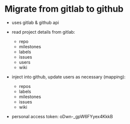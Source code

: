 # Migrate from gitlab to github

- uses gitlab &amp; github api
- read project details from gitlab:
  - repo
  - milestones
  - labels
  - issues
  - users
  - wiki
- inject into github, update users as necessary (mapping):
  - repos
  - labels
  - milestones
  - issues
  - wiki

- personal access token: oDwn-_gpW6FYyex4KkkB

